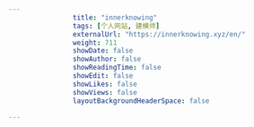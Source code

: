 ---
                title: "innerknowing"
                tags: [个人网站, 建模师]
                externalUrl: "https://innerknowing.xyz/en/"
                weight: 711
                showDate: false
                showAuthor: false
                showReadingTime: false
                showEdit: false
                showLikes: false
                showViews: false
                layoutBackgroundHeaderSpace: false
                ---

